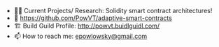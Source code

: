 - 👨‍💻 Current Projects/ Research: Solidity smart contract architectures!
- 💠 https://github.com/PowVT/adaptive-smart-contracts
- 🏗️ Build Guild Profile: http://powvt.buidlguidl.com/ 
- 📫 How to reach me: epowlowsky@gmail.com

